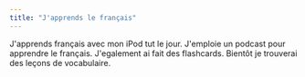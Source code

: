 ```yaml
---
title: "J'apprends le français"
---
```

J'apprends français avec mon iPod tut le jour. J'emploie un podcast pour
apprendre le français. J'egalement ai fait des flashcards. Bientôt je
trouverai des leçons de vocabulaire.

